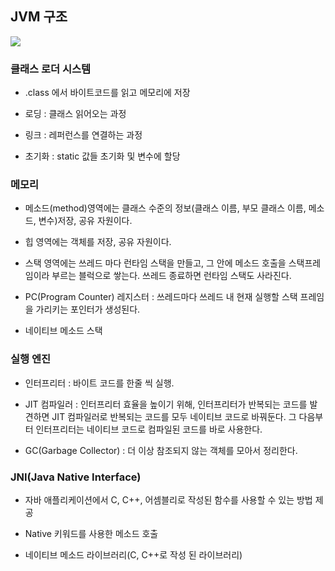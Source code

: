## JVM 구조

![](https://s3.us-west-2.amazonaws.com/secure.notion-static.com/50cf4208-9fbf-4dbf-92fc-2b3671d3721f/%E1%84%89%E1%85%B3%E1%84%8F%E1%85%B3%E1%84%85%E1%85%B5%E1%86%AB%E1%84%89%E1%85%A3%E1%86%BA_2021-09-20_%E1%84%8B%E1%85%A9%E1%84%8C%E1%85%A5%E1%86%AB_11.51.27.png?X-Amz-Algorithm=AWS4-HMAC-SHA256&X-Amz-Credential=AKIAT73L2G45O3KS52Y5%2F20210920%2Fus-west-2%2Fs3%2Faws4_request&X-Amz-Date=20210920T025250Z&X-Amz-Expires=86400&X-Amz-Signature=92e3d4c2b2884f9c59d967a3aafce5eb7a96712dff0906cc52fbb9013122d595&X-Amz-SignedHeaders=host&response-content-disposition=filename%20%3D%22%25E1%2584%2589%25E1%2585%25B3%25E1%2584%258F%25E1%2585%25B3%25E1%2584%2585%25E1%2585%25B5%25E1%2586%25AB%25E1%2584%2589%25E1%2585%25A3%25E1%2586%25BA%25202021-09-20%2520%25E1%2584%258B%25E1%2585%25A9%25E1%2584%258C%25E1%2585%25A5%25E1%2586%25AB%252011.51.27.png%22)

### 클래스 로더 시스템

- .class 에서 바이트코드를 읽고 메모리에 저장

- 로딩 : 클래스 읽어오는 과정

- 링크 : 레퍼런스를 연결하는 과정

- 초기화 : static 값들 초기화 및 변수에 할당

### 메모리 

- 메소드(method)영역에는 클래스 수준의 정보(클래스 이름, 부모 클래스 이름, 메소드, 변수)저장, 공유 자원이다.

- 힙 영역에는 객체를 저장, 공유 자원이다.

- 스택 영역에는 쓰레드 마다 런타임 스택을 만들고, 그 안에 메소드 호출을 스택프레임이라 부르는 블럭으로 쌓는다. 쓰레드 종료하면 런타임 스택도 사라진다.

- PC(Program Counter) 레지스터 : 쓰레드마다 쓰레드 내 현재 실행할 스택 프레임을 가리키는 포인터가 생성된다.

- 네이티브 메소드 스택 

### 실행 엔진

- 인터프리터 : 바이트 코드를 한줄 씩 실행.

- JIT 컴파일러 : 인터프리터 효율을 높이기 위해, 인터프리터가 반복되는 코드를 발견하면 JIT 컴파일러로 반복되는 코드를 모두 네이티브 코드로 바꿔둔다.
그 다음부터 인터프리터는 네이티브 코드로 컴파일된 코드를 바로 사용한다.

- GC(Garbage Collector) : 더 이상 참조되지 않는 객체를 모아서 정리한다.

### JNI(Java Native Interface)

- 자바 애플리케이션에서 C, C++, 어셈블리로 작성된 함수를 사용할 수 있는 방법 제공

- Native 키워드를 사용한 메소드 호출

- 네이티브 메소드 라이브러리(C, C++로 작성 된 라이브러리)